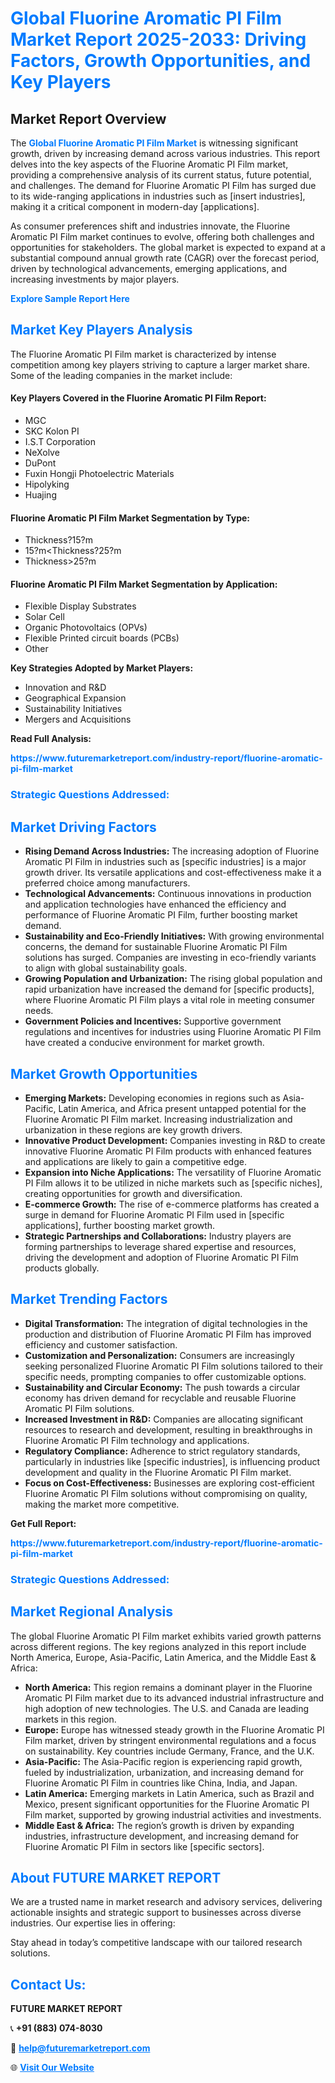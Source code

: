 <h1 style="color: #007BFF;">Global Fluorine Aromatic PI Film Market Report 2025-2033: Driving Factors, Growth Opportunities, and Key Players</h1>

<section id="overview">
<h2>Market Report Overview</h2>
<p>The <a href="https://www.futuremarketreport.com/industry-report/fluorine-aromatic-pi-film-market" style="color: #007BFF; text-decoration: none;"><strong>Global Fluorine Aromatic PI Film Market</strong></a> is witnessing significant growth, driven by increasing demand across various industries. This report delves into the key aspects of the Fluorine Aromatic PI Film market, providing a comprehensive analysis of its current status, future potential, and challenges. The demand for Fluorine Aromatic PI Film has surged due to its wide-ranging applications in industries such as [insert industries], making it a critical component in modern-day [applications].</p>
<p>As consumer preferences shift and industries innovate, the Fluorine Aromatic PI Film market continues to evolve, offering both challenges and opportunities for stakeholders. The global market is expected to expand at a substantial compound annual growth rate (CAGR) over the forecast period, driven by technological advancements, emerging applications, and increasing investments by major players.</p>
</section>

<section id="overview">
<p><a href="https://www.futuremarketreport.com/request-sample/reportId=91583" style="color: #007BFF; text-decoration: none;"><strong>Explore Sample Report Here</strong></a></p>
</section>

<section id="key-players">
<h2 style="color: #007BFF;">Market Key Players Analysis</h2>
<p>The Fluorine Aromatic PI Film market is characterized by intense competition among key players striving to capture a larger market share. Some of the leading companies in the market include:</p>
<h4>Key Players Covered in the Fluorine Aromatic PI Film Report:</h4>
<ul><li>MGC</li><li>SKC Kolon PI</li><li>I.S.T Corporation</li><li>NeXolve</li><li>DuPont</li><li>Fuxin Hongji Photoelectric Materials</li><li>Hipolyking</li><li>Huajing</li></ul>
<h4>Fluorine Aromatic PI Film Market Segmentation by Type:</h4>
<ul><li>Thickness?15?m</li><li>15?m&lt;Thickness?25?m</li><li>Thickness&gt;25?m</li></ul>

<h4>Fluorine Aromatic PI Film Market Segmentation by Application:</h4>
<ul><li>Flexible Display Substrates</li><li>Solar Cell</li><li>Organic Photovoltaics (OPVs)</li><li>Flexible Printed circuit boards (PCBs)</li><li>Other</li></ul>
<p><strong>Key Strategies Adopted by Market Players:</strong></p>
<ul>
<li>Innovation and R&D</li>
<li>Geographical Expansion</li>
<li>Sustainability Initiatives</li>
<li>Mergers and Acquisitions</li>
</ul>
</section>

<section>
<p><strong>Read Full Analysis: </strong></p><a href="https://www.futuremarketreport.com/industry-report/fluorine-aromatic-pi-film-market" style="color: #007BFF; text-decoration: none;"><strong>https://www.futuremarketreport.com/industry-report/fluorine-aromatic-pi-film-market</strong></a>
<h3 style="color: #007BFF;">Strategic Questions Addressed:</h3>
</section>

<section id="driving-factors">
<h2 style="color: #007BFF;">Market Driving Factors</h2>
<ul>
<li><strong>Rising Demand Across Industries:</strong> The increasing adoption of Fluorine Aromatic PI Film in industries such as [specific industries] is a major growth driver. Its versatile applications and cost-effectiveness make it a preferred choice among manufacturers.</li>
<li><strong>Technological Advancements:</strong> Continuous innovations in production and application technologies have enhanced the efficiency and performance of Fluorine Aromatic PI Film, further boosting market demand.</li>
<li><strong>Sustainability and Eco-Friendly Initiatives:</strong> With growing environmental concerns, the demand for sustainable Fluorine Aromatic PI Film solutions has surged. Companies are investing in eco-friendly variants to align with global sustainability goals.</li>
<li><strong>Growing Population and Urbanization:</strong> The rising global population and rapid urbanization have increased the demand for [specific products], where Fluorine Aromatic PI Film plays a vital role in meeting consumer needs.</li>
<li><strong>Government Policies and Incentives:</strong> Supportive government regulations and incentives for industries using Fluorine Aromatic PI Film have created a conducive environment for market growth.</li>
</ul>
</section>

<section id="growth-opportunities">
<h2 style="color: #007BFF;">Market Growth Opportunities</h2>
<ul>
<li><strong>Emerging Markets:</strong> Developing economies in regions such as Asia-Pacific, Latin America, and Africa present untapped potential for the Fluorine Aromatic PI Film market. Increasing industrialization and urbanization in these regions are key growth drivers.</li>
<li><strong>Innovative Product Development:</strong> Companies investing in R&D to create innovative Fluorine Aromatic PI Film products with enhanced features and applications are likely to gain a competitive edge.</li>
<li><strong>Expansion into Niche Applications:</strong> The versatility of Fluorine Aromatic PI Film allows it to be utilized in niche markets such as [specific niches], creating opportunities for growth and diversification.</li>
<li><strong>E-commerce Growth:</strong> The rise of e-commerce platforms has created a surge in demand for Fluorine Aromatic PI Film used in [specific applications], further boosting market growth.</li>
<li><strong>Strategic Partnerships and Collaborations:</strong> Industry players are forming partnerships to leverage shared expertise and resources, driving the development and adoption of Fluorine Aromatic PI Film products globally.</li>
</ul>
</section>

<section id="trending-factors">
<h2 style="color: #007BFF;">Market Trending Factors</h2>
<ul>
<li><strong>Digital Transformation:</strong> The integration of digital technologies in the production and distribution of Fluorine Aromatic PI Film has improved efficiency and customer satisfaction.</li>
<li><strong>Customization and Personalization:</strong> Consumers are increasingly seeking personalized Fluorine Aromatic PI Film solutions tailored to their specific needs, prompting companies to offer customizable options.</li>
<li><strong>Sustainability and Circular Economy:</strong> The push towards a circular economy has driven demand for recyclable and reusable Fluorine Aromatic PI Film solutions.</li>
<li><strong>Increased Investment in R&D:</strong> Companies are allocating significant resources to research and development, resulting in breakthroughs in Fluorine Aromatic PI Film technology and applications.</li>
<li><strong>Regulatory Compliance:</strong> Adherence to strict regulatory standards, particularly in industries like [specific industries], is influencing product development and quality in the Fluorine Aromatic PI Film market.</li>
<li><strong>Focus on Cost-Effectiveness:</strong> Businesses are exploring cost-efficient Fluorine Aromatic PI Film solutions without compromising on quality, making the market more competitive.</li>
</ul>
</section>

<section>
<p><strong>Get Full Report: </strong></p><a href="https://www.futuremarketreport.com/industry-report/fluorine-aromatic-pi-film-market" style="color: #007BFF; text-decoration: none;"><strong>https://www.futuremarketreport.com/industry-report/fluorine-aromatic-pi-film-market</strong></a>
<h3 style="color: #007BFF;">Strategic Questions Addressed:</h3>
</section>


<section id="regional-analysis">
<h2 style="color: #007BFF;">Market Regional Analysis</h2>
<p>The global Fluorine Aromatic PI Film market exhibits varied growth patterns across different regions. The key regions analyzed in this report include North America, Europe, Asia-Pacific, Latin America, and the Middle East & Africa:</p>
<ul>
<li><strong>North America:</strong> This region remains a dominant player in the Fluorine Aromatic PI Film market due to its advanced industrial infrastructure and high adoption of new technologies. The U.S. and Canada are leading markets in this region.</li>
<li><strong>Europe:</strong> Europe has witnessed steady growth in the Fluorine Aromatic PI Film market, driven by stringent environmental regulations and a focus on sustainability. Key countries include Germany, France, and the U.K.</li>
<li><strong>Asia-Pacific:</strong> The Asia-Pacific region is experiencing rapid growth, fueled by industrialization, urbanization, and increasing demand for Fluorine Aromatic PI Film in countries like China, India, and Japan.</li>
<li><strong>Latin America:</strong> Emerging markets in Latin America, such as Brazil and Mexico, present significant opportunities for the Fluorine Aromatic PI Film market, supported by growing industrial activities and investments.</li>
<li><strong>Middle East & Africa:</strong> The region’s growth is driven by expanding industries, infrastructure development, and increasing demand for Fluorine Aromatic PI Film in sectors like [specific sectors].</li>
</ul>
</section>

<footer>
<h2 style="color: #007BFF;">About FUTURE MARKET REPORT</h2>
<p>We are a trusted name in market research and advisory services, delivering actionable insights and strategic support to businesses across diverse industries. Our expertise lies in offering:</p>

<p>Stay ahead in today’s competitive landscape with our tailored research solutions.</p>

<h2 style="color: #007BFF;">Contact Us:</h2>
<p><strong>FUTURE MARKET REPORT</strong></p>
<p>📞 <strong>+91 (883) 074-8030</strong></p>
<p>📧 <strong><a href="mailto:help@futuremarketreport.com" style="color: #007BFF;">help@futuremarketreport.com</a></strong></p>
<p>🌐 <strong><a href="https://www.futuremarketreport.com/" style="color: #007BFF;">Visit Our Website</a></strong></p>
</footer>
